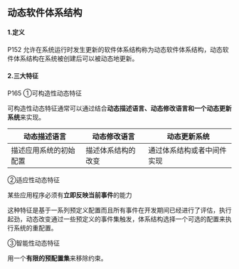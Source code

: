 ## 动态软件体系结构

#### 1.定义

P152
允许在系统运行时发生更新的软件体系结构称为动态软件体系结构，动态软件体系结构在系统被创建后可以被动态地更新。

#### 2.三大特征

P165
①可构造性动态特征

可构造性动态特征通常可以通过结合**动态描述语言、动态修改语言和一个动态更新系统**来实现。



| 动态描述语言      | 动态修改语言    | 动态更新系统        |
| ----------- | --------- | ------------- |
| 描述应用系统的初始配置 | 描述体系结构的改变 | 通过体系结构或者中间件实现 |

②适应性动态特征

某些应用程序必须有**立即反映当前事件**的能力

这种特征是基于一系列预定义配置而且所有事件在开发期间已经进行了评估，执行起劲，动态改变通过一些预定义的事件集触发，体系结构选择一个可选的配置来执行系统的重配置。

③智能性动态特征

用一个**有限的预配置集**来移除约束。